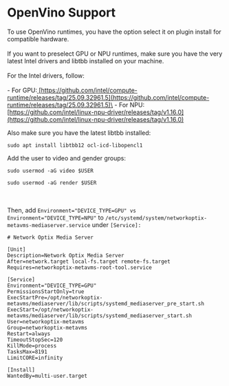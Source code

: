 # OpenVino Support

To use OpenVino runtimes, you have the option select it on plugin install for compatible hardware.\
\
If you want to preselect GPU or NPU runtimes, make sure you have the very latest Intel drivers and  libtbb installed on your machine.\
\
For the Intel drivers, follow:\
\
\-  For GPU:[ ](https://github.com/intel/compute-runtime/releases/tag/25.09.32961.5)[https://github.com/intel/compute-runtime/releases/tag/25.09.32961.5](https://github.com/intel/compute-runtime/releases/tag/25.09.32961.5)\
\-  For NPU: [https://github.com/intel/linux-npu-driver/releases/tag/v1.16.0](https://github.com/intel/linux-npu-driver/releases/tag/v1.16.0)

Also make sure you have the latest libtbb installed:

```
sudo apt install libtbb12 ocl-icd-libopencl1
```

Add the user to video and gender groups:

```
sudo usermod -aG video $USER

sudo usermod -aG render $USER
```

\
\
Then,  add `Environment="DEVICE_TYPE=GPU" vs Environment="DEVICE_TYPE=NPU"` to `/etc/systemd/system/networkoptix-metavms-mediaserver.service` under `[Service]:`

```
# Network Optix Media Server

[Unit]
Description=Network Optix Media Server
After=network.target local-fs.target remote-fs.target
Requires=networkoptix-metavms-root-tool.service

[Service]
Environment="DEVICE_TYPE=GPU"
PermissionsStartOnly=true
ExecStartPre=/opt/networkoptix-metavms/mediaserver/lib/scripts/systemd_mediaserver_pre_start.sh
ExecStart=/opt/networkoptix-metavms/mediaserver/lib/scripts/systemd_mediaserver_start.sh
User=networkoptix-metavms
Group=networkoptix-metavms
Restart=always
TimeoutStopSec=120
KillMode=process
TasksMax=8191
LimitCORE=infinity

[Install]
WantedBy=multi-user.target




```
